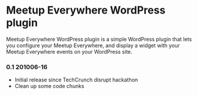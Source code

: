 Meetup Everywhere WordPress plugin
==================================

Meetup Everywhere WordPress plugin is a simple WordPress plugin that lets you configure your Meetup Everywhere, and display a widget with your Meetup Everywhere events on your WordPress site.

### 0.1 201006-16

* Initial release since TechCrunch disrupt hackathon
* Clean up some code chunks
